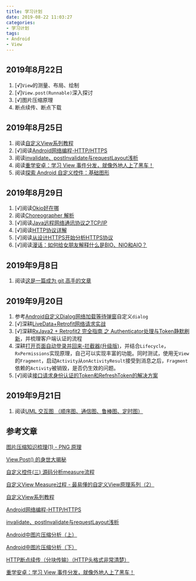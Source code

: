 ```yaml
---
title: 学习计划
date: 2019-08-22 11:03:27
categories:
- 学习计划
tags:
- Android
- View
---
```


## 2019年8月22日

1. [√]`View`的测量、布局、绘制
2. [√]`View.post(Runnable)`深入探讨
3. [√]图片压缩原理
4. 断点续传、断点下载

## 2019年8月25日

1. 阅读[自定义View系列教程](https://blog.csdn.net/lfdfhl/article/details/51671038)
2. [√]阅读[Android网络编程-HTTP/HTTPS](https://juejin.im/post/5d5e5cd8f265da03cc08c1e1)
3. 阅读[invalidate、postInvalidate与requestLayout浅析](https://juejin.im/post/5d53ddd6f265da03d15549b8)
4. 阅读[重学安卓：学习 View 事件分发，就像外地人上了黑车！](https://juejin.im/post/5d3140c951882565dd5a66ef)
5. 阅读[探索 Android 自定义控件：基础图形](https://juejin.im/post/5d61514df265da03d60f0ab6)

## 2019年8月29日

1. [√]阅读[Okio好在哪](https://www.jianshu.com/p/2fff6fe403dd)
2. 阅读[Choreographer 解析](https://www.jianshu.com/p/dd32ec35db1d)
3. [√]阅读[Java远程网络通讯协议之TCP/IP](https://www.jianshu.com/p/e7884bd5329b)
4. [√]阅读[HTTP协议详解](https://www.jianshu.com/p/b5c1e02f3113)
5. [√]阅读[从设计HTTPS开始分析HTTPS协议](https://www.jianshu.com/p/f3c0827b9be6)
6. [√]阅读[漫话：如何给女朋友解释什么是BIO、NIO和AIO？](https://juejin.im/post/5d19820c6fb9a07ea42094e2)

## 2019年9月8日

1. 阅读[这是一篇成为 git 高手的文章](https://juejin.im/post/5d6cae83e51d4561c75f2852)

## 2019年9月20日

1. 参考[Android自定义Dialog网络加载等待弹窗](https://blog.csdn.net/juer2017/article/details/101060470)自定义`dialog`
2. [√]深耕[LiveData+Retrofit网络请求实战](https://www.jianshu.com/p/34fb6ffaa684)
3. [√]深耕[RxJava2 + Retrofit2 完全指南 之 Authenticator处理与Token静默刷新](https://www.jianshu.com/p/7a2d2d7497a1)，并梳理客户端认证的流程
4. 深耕[打开页面自动登录并回来-拦截器(升级版)](https://www.jianshu.com/p/545bc5ee0262)，并结合`Lifecycle`，`RxPermissions`实现原理，自己可以实现丰富的功能。同时测试，使用无`View`的`Fragment`，启动`Activity`从`onActivityResult`接受到消息之后，`Fragment`依赖的`Activity`被销毁，是否仍生效的问题。
5. [√]阅读[接口请求身份认证的Token和RefreshToken的解决方案](https://www.jianshu.com/p/5fbf727ca293)

## 2019年9月21日

1. 阅读[UML 交互图 （顺序图、通信图、鲁棒图、定时图）](http://www.uml.org.cn/oobject/201012235.asp)


## 参考文章

[图片压缩知识梳理(1) - PNG 原理](https://www.jianshu.com/p/5ad19825a3d0)

[View.Post() 的身世大揭秘](https://www.jianshu.com/p/5d0a1879fd6f)

[自定义控件(三) 源码分析measure流程](https://juejin.im/post/5a321eeb6fb9a0452405d966)

[自定义View Measure过程 - 最易懂的自定义View原理系列（2）](https://www.jianshu.com/p/1dab927b2f36)

[自定义View系列教程](https://blog.csdn.net/lfdfhl/article/details/51671038)

[Android网络编程-HTTP/HTTPS](https://juejin.im/post/5d5e5cd8f265da03cc08c1e1)

[invalidate、postInvalidate与requestLayout浅析](https://juejin.im/post/5d53ddd6f265da03d15549b8)

[Android中图片压缩分析（上）](https://mp.weixin.qq.com/s/QZ-XTsO7WnNvpnbr3DWQmg)

[Android中图片压缩分析（下）](https://mp.weixin.qq.com/s/H9Tz1n4O2-Aawgu7p-XL5w)

[HTTP断点续传（分块传输）（HTTP头格式非常清楚）](https://www.cnblogs.com/findumars/p/5745345.html)

[重学安卓：学习 View 事件分发，就像外地人上了黑车！](https://juejin.im/post/5d3140c951882565dd5a66ef)